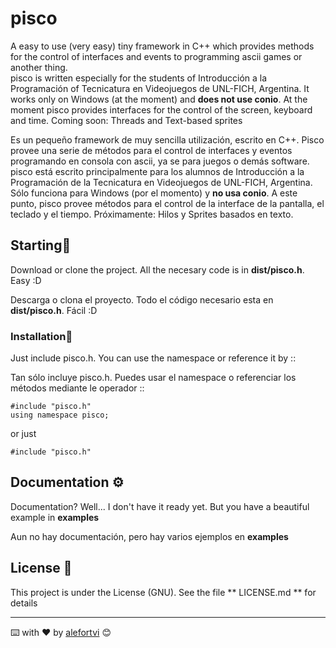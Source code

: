 
# pisco

A easy to use (very easy) tiny framework in C++ which provides methods for the control of interfaces and events to programming ascii games or another thing.   
pisco is written especially for the students of Introducción a la Programación of Tecnicatura en Videojuegos de UNL-FICH, Argentina.
It works only on Windows (at the moment) and **does not use conio**.
  At the moment pisco provides interfaces for the control of the screen, keyboard and time. Coming soon: Threads and Text-based sprites

Es un pequeño framework de muy sencilla utilización, escrito en C++. Pisco provee una serie de métodos para el control de interfaces y eventos programando en consola con ascii, ya se para juegos o demás software.
pisco está escrito principalmente para los alumnos de Introducción a la Programación de la Tecnicatura en Videojuegos de UNL-FICH, Argentina.
Sólo funciona para Windows (por el momento) y **no usa conio**.
A este punto, pisco provee métodos para el control de la interface de la pantalla, el teclado y el tiempo. Próximamente: Hilos y Sprites basados en texto.


## Starting🚀

Download or clone the project. All the necesary code is in **dist/pisco.h**. Easy :D

Descarga o clona el proyecto. Todo el código necesario esta en **dist/pisco.h**. Fácil :D

### Installation🔧

Just include pisco.h. You can use the namespace or reference it by ::

Tan sólo incluye pisco.h. Puedes usar el namespace o referenciar los métodos mediante le operador ::
```
#include "pisco.h"
using namespace pisco;
```
or just
```
#include "pisco.h"
```

## Documentation ⚙️

Documentation? Well... 
I don't have it ready yet. But you have a beautiful example in **examples**

Aun no hay documentación, pero hay varios ejemplos en **examples**

## License 📄

This project is under the License (GNU). See the file ** LICENSE.md ** for details


---
⌨️ with ❤️ by [alefortvi](https://github.com/alefortvi) 😊
